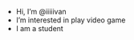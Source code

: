 - Hi, I’m @iiiiivan
- I’m interested in play video game
- I am a student

<!---
iiiiivan/iiiiivan is a ✨ special ✨ repository because its `README.md` (this file) appears on your GitHub profile.
You can click the Preview link to take a look at your changes.
--->
